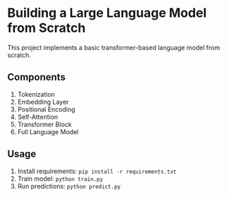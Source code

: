 # Building a Large Language Model from Scratch

This project implements a basic transformer-based language model from scratch.

## Components
1. Tokenization
2. Embedding Layer
3. Positional Encoding
4. Self-Attention
5. Transformer Block
6. Full Language Model

## Usage
1. Install requirements: `pip install -r requirements.txt`
2. Train model: `python train.py`
3. Run predictions: `python predict.py`
